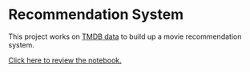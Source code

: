 # Recommendation System

This project works on [TMDB data](https://www.kaggle.com/tmdb/tmdb-movie-metadata) to build up a movie recommendation system.

[Click here to review the notebook.](https://github.com/melodydadada/Recommendation-System/blob/master/TMDB%20movie%20rating.ipynb)

